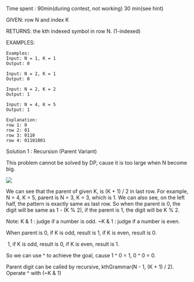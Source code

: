 Time spent : 90min(during contest, not working)    30 min(see hint)

GIVEN: row N and index K

RETURNS: the kth indexed symbol in row N. (1-indexed)

EXAMPLES:

```
Examples:
Input: N = 1, K = 1
Output: 0

Input: N = 2, K = 1
Output: 0

Input: N = 2, K = 2
Output: 1

Input: N = 4, K = 5
Output: 1

Explanation:
row 1: 0
row 2: 01
row 3: 0110
row 4: 01101001
```



Solution 1 : Recursion (Parent Variant)

This problem cannot be solved by DP, cause it is too large when N become big.

![](https://leetcode.com/problems/k-th-symbol-in-grammar/Figures/779/link.png)

We can see that the parent of given K, is (K + 1) / 2 in last row. For example, N = 4, K = 5, parent is N = 3, K = 3, which is 1. We can also see, on the left half, the pattern is exactly same as last row. So when the parent is 0, the digit will be same as 1 - (K % 2), if the parent is 1, the digit will be K % 2.

Note: K & 1 : judge if a number is odd. ~K & 1 : judge if a number is even.

When parent is 0, if K is odd, result is 1, if K is even, result is 0.

​			   1, if K is odd, result is 0, if K is even, result is 1.

So we can use ^ to achieve the goal, cause 1 ^ 0 = 1, 0 ^ 0 = 0.

Parent digit can be called by recursive, kthGrammar(N - 1, (K + 1) / 2). Operate ^ with (~K & 1)